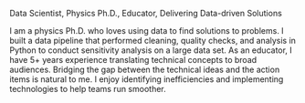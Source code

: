 Data Scientist, Physics Ph.D., Educator, Delivering Data-driven Solutions

I am a physics Ph.D. who loves using data to find solutions to problems. I built a data pipeline that performed cleaning, quality checks, and analysis in Python to conduct sensitivity analysis on a large data set. As an educator, I have 5+ years experience translating technical concepts to broad audiences. Bridging the gap between the technical ideas and the action items is natural to me. I enjoy identifying inefficiencies and implementing technologies to help teams run smoother. 

